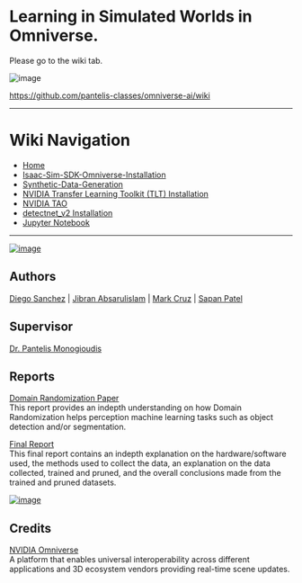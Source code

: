 # Learning in Simulated Worlds in Omniverse.

Please go to the wiki tab.

![image](https://user-images.githubusercontent.com/589439/143660504-bbcdb786-ea5f-4f74-9496-489032fa2e03.png)

https://github.com/pantelis-classes/omniverse-ai/wiki

<hr />

 # Wiki Navigation
* [Home][home]
* [Isaac-Sim-SDK-Omniverse-Installation][Omniverse]
* [Synthetic-Data-Generation][SDG]
* [NVIDIA Transfer Learning Toolkit (TLT) Installation][TLT]
* [NVIDIA TAO][TAO]
* [detectnet_v2 Installation][detectnet_v2]
* [Jupyter Notebook][Jupyter-Notebook]

[home]: https://github.com/pantelis-classes/omniverse-ai/wiki
[Omniverse]: https://github.com/pantelis-classes/omniverse-ai/wiki/Isaac-Sim-SDK-Omniverse-Installation
[SDG]: https://github.com/pantelis-classes/omniverse-ai/wiki/Synthetic-Data-Generation-(Python-API)
[TLT]: https://github.com/pantelis-classes/omniverse-ai/wiki/NVIDIA-Transfer-Learning-Toolkit-(TLT)-Installation
[NTLTSD]: https://github.com/pantelis-classes/omniverse-ai/wiki/Using-NVIDIA-TLT-with-Synthetic-Data
[TAO]: https://github.com/pantelis-classes/omniverse-ai/wiki/TAO-(NVIDIA-Train,-Adapt,-and-Optimize)
[detectnet_v2]: https://github.com/pantelis-classes/omniverse-ai/wiki/detectnet_v2-Installation
[Jupyter-Notebook]: https://github.com/pantelis-classes/omniverse-ai/wiki/Jupyter-Notebook

<hr />

<a href="https://docs.google.com/document/d/1WAzdqlWE0RUns41-0P951mnsqMR7I2XV/edit?usp=sharing&ouid=112712585131518554614&rtpof=true&sd=true"> ![image](https://user-images.githubusercontent.com/589439/161171527-4e748031-ff4d-46ed-b1ac-b521cd8ffd3c.png)</a>


## Authors

<a href="https://github.com/dfsanchez999">Diego Sanchez</a> |  <a href="https://harp.njit.edu/~jga26/">Jibran Absarulislam</a> | <a href="https://github.com/markkcruz">Mark Cruz</a> | <a href="https://github.com/sppatel2112">Sapan Patel</a>

## Supervisor

<a href="https://pantelis.github.io/">Dr. Pantelis Monogioudis</a>

## Reports
<a href="https://docs.google.com/document/d/1jVXxrNgtOosZw_vAORzomSnmy45G3qK_mmk2B4oJtPg/edit?usp=sharing">Domain Randomization Paper</a><br>
This report provides an indepth understanding on how Domain Randomization helps perception machine learning tasks such as object detection and/or segmentation. 

<a href="https://docs.google.com/document/d/1WAzdqlWE0RUns41-0P951mnsqMR7I2XV/edit?usp=sharing&ouid=112712585131518554614&rtpof=true&sd=true">Final Report</a><br>
This final report contains an indepth explanation on the hardware/software used, the methods used to collect the data, an explanation on the data collected, trained and pruned, and the overall conclusions made from the trained and pruned datasets.

<a href="https://docs.google.com/document/d/1WAzdqlWE0RUns41-0P951mnsqMR7I2XV/edit?usp=sharing&ouid=112712585131518554614&rtpof=true&sd=true">![image](https://user-images.githubusercontent.com/589439/161171433-d2359618-b3dc-4839-b509-c938ce401f73.png)</a>


## Credits

<a href="https://developer.nvidia.com/nvidia-omniverse-platform">NVIDIA Omniverse</a><br>
A platform that enables universal interoperability across different applications and 3D ecosystem vendors providing real-time scene updates.
